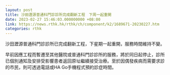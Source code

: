```yaml
---
layout: post
title: 沙田瀝源普通科門診診所完成翻新工程　下周一起重開
date: 2023-02-27 15:46:03.000000000 +08:00
link: https://news.rthk.hk/rthk/ch/component/k2/1689671-20230227.htm
categories: rthk
---
```


沙田瀝源普通科門診診所已完成翻新工程，下星期一起重開，服務時間維持不變。

早前因應工程而暫遷至其他醫院或普通科門診診所的服務，將於同日起停止，診所已個別通知及安排受影響患者返回原址繼續接受治療。至於因偶發疾病而需要求診的市民，則可透過電話或HA Go手機程式預約診症時間。
